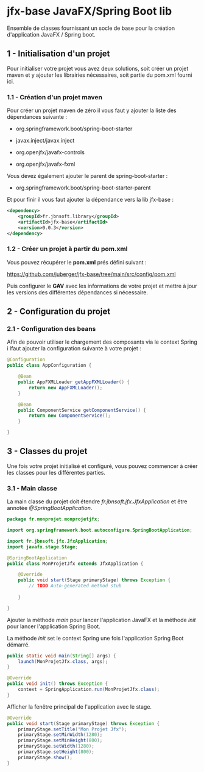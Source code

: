 # jfx-base JavaFX/Spring Boot lib

Ensemble de classes fournissant un socle de base pour la création d'application JavaFX / Spring boot.

## 1 - Initialisation d'un projet

Pour initialiser votre projet vous avez deux solutions, soit créer un projet maven et y ajouter les librairies nécessaires, soit partie du pom.xml fourni ici.

### 1.1 - Création d'un projet maven

Pour créer un projet maven de zéro il vous faut y ajouter la liste des dépendances suivante :

- org.springframework.boot/spring-boot-starter

- javax.inject/javax.inject

- org.openjfx/javafx-controls

- org.openjfx/javafx-fxml

Vous devez également ajouter le parent de spring-boot-starter :

- org.springframework.boot/spring-boot-starter-parent

Et pour finir il vous faut ajouter la dépendance vers la lib jfx-base :

```xml
<dependency>
    <groupId>fr.jbnsoft.library</groupId>
    <artifactId>jfx-base</artifactId>
    <version>0.0.3</version>
</dependency>
```

### 1.2 - Créer un projet à partir du pom.xml

Vous pouvez récupérer le **pom.xml** prés défini suivant :

https://github.com/juberger/jfx-base/tree/main/src/config/pom.xml

Puis configurer le **GAV** avec les informations de votre projet et mettre à jour les versions des différentes dépendances si nécessaire.

## 2 - Configuration du projet

### 2.1 - Configuration des beans

Afin de pouvoir utiliser le chargement des composants via le context Spring i lfaut ajouter la configuration suivante à votre projet :

```java
@Configuration
public class AppConfiguration {

    @Bean
    public AppFXMLLoader getAppFXMLLoader() {
        return new AppFXMLLoader();
    }

    @Bean
    public ComponentService getComponentService() {
        return new ComponentService();
    }

}
```

## 3 - Classes du projet

Une fois votre projet initialisé et configuré, vous pouvez commencer à créer les classes pour les différentes parties.

### 3.1 - Main classe

La main classe du projet doit étendre *fr.jbnsoft.jfx.JfxApplication* et être annotée *@SpringBootApplication*.

```java
package fr.monprojet.monprojetjfx;

import org.springframework.boot.autoconfigure.SpringBootApplication;

import fr.jbnsoft.jfx.JfxApplication;
import javafx.stage.Stage;

@SpringBootApplication
public class MonProjetJfx extends JfxApplication {

	@Override
	public void start(Stage primaryStage) throws Exception {
		// TODO Auto-generated method stub
		
	}

}
```

Ajouter la méthode *main* pour lancer l'application JavaFX et la méthode *init* pour lancer l'application Spring Boot.

La méthode *init* set le context Spring une fois l'application Spring Boot démarré.

```java
public static void main(String[] args) {
	launch(MonProjetJfx.class, args);
}

@Override
public void init() throws Exception {
	context = SpringApplication.run(MonProjetJfx.class);
}
```

Afficher la fenêtre principal de l'application avec le stage.

```java
@Override
public void start(Stage primaryStage) throws Exception {
	primaryStage.setTitle("Mon Projet Jfx");
	primaryStage.setMinWidth(1280);
	primaryStage.setMinHeight(800);
	primaryStage.setWidth(1280);
	primaryStage.setHeight(800);
	primaryStage.show();
}

```
